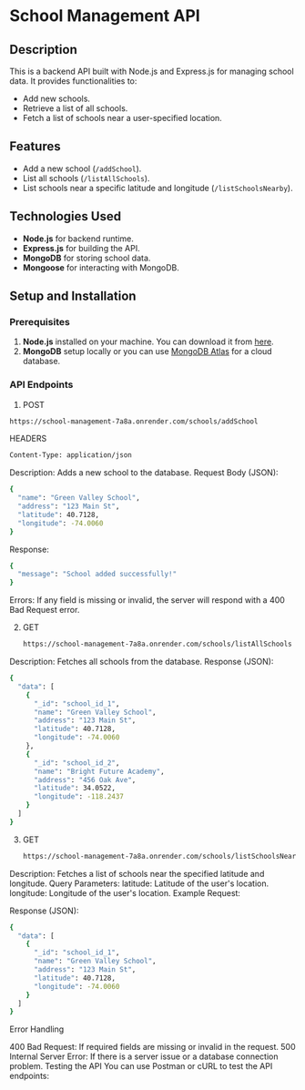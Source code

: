 # School Management API

## Description
This is a backend API built with Node.js and Express.js for managing school data. It provides functionalities to:
- Add new schools.
- Retrieve a list of all schools.
- Fetch a list of schools near a user-specified location.

## Features
- Add a new school (`/addSchool`).
- List all schools (`/listAllSchools`).
- List schools near a specific latitude and longitude (`/listSchoolsNearby`).

## Technologies Used
- **Node.js** for backend runtime.
- **Express.js** for building the API.
- **MongoDB** for storing school data.
- **Mongoose** for interacting with MongoDB.

## Setup and Installation

### Prerequisites
1. **Node.js** installed on your machine. You can download it from [here](https://nodejs.org/).
2. **MongoDB** setup locally or you can use [MongoDB Atlas](https://www.mongodb.com/cloud/atlas) for a cloud database.

### API Endpoints
1. POST
```bash
https://school-management-7a8a.onrender.com/schools/addSchool
```
HEADERS
```bash
Content-Type: application/json
```

Description: Adds a new school to the database.
Request Body (JSON):
```bash
{
  "name": "Green Valley School",
  "address": "123 Main St",
  "latitude": 40.7128,
  "longitude": -74.0060
}
```
Response:
```bash
{
  "message": "School added successfully!"
}
```
Errors:
If any field is missing or invalid, the server will respond with a 400 Bad Request error.


2. GET
   
   ```bash
   https://school-management-7a8a.onrender.com/schools/listAllSchools
   ```
Description: Fetches all schools from the database.
Response (JSON):
```bash
{
  "data": [
    {
      "_id": "school_id_1",
      "name": "Green Valley School",
      "address": "123 Main St",
      "latitude": 40.7128,
      "longitude": -74.0060
    },
    {
      "_id": "school_id_2",
      "name": "Bright Future Academy",
      "address": "456 Oak Ave",
      "latitude": 34.0522,
      "longitude": -118.2437
    }
  ]
}
```


3. GET
   
   ```bash
   https://school-management-7a8a.onrender.com/schools/listSchoolsNearBy?latitude=50&longitude=50
   ```
Description: Fetches a list of schools near the specified latitude and longitude.
Query Parameters:
latitude: Latitude of the user's location.
longitude: Longitude of the user's location.
Example Request:

Response (JSON):
```bash
{
  "data": [
    {
      "_id": "school_id_1",
      "name": "Green Valley School",
      "address": "123 Main St",
      "latitude": 40.7128,
      "longitude": -74.0060
    }
  ]
}
```
Error Handling

400 Bad Request: If required fields are missing or invalid in the request.
500 Internal Server Error: If there is a server issue or a database connection problem.
Testing the API
You can use Postman or cURL to test the API endpoints:

